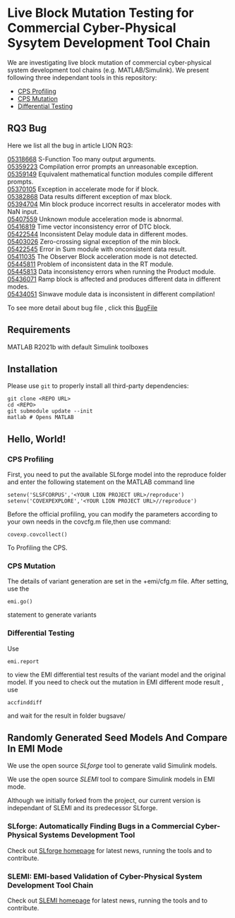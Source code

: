 # Live Block Mutation Testing for Commercial Cyber-Physical Sysytem Development Tool Chain

We are investigating live block mutation of commercial cyber-physical system development tool chains (e.g. MATLAB/Simulink). We present following three independant tools in this repository:

- [CPS Profiling](+covexp/)
- [CPS Mutation](NewMutator/)
- [Differential Testing](+difftest/)

## RQ3 Bug

Here we list all the bug in  article LION RQ3:

[05318668](BugFile/05318668)	S-Function Too many output arguments.</br>
[05359223](BugFile/05359223)	Compilation error prompts an unreasonable exception.</br>
[05359149](BugFile/05359149)    Equivalent mathematical function modules compile different prompts.</br>
[05370105](BugFile/05370105)    Exception in accelerate mode for if block.</br>
[05382868](BugFile/05382868)    Data results different exception of max block.</br>
[05394704](BugFile/05394704)    Min block produce incorrect results in accelerator modes with NaN input.</br>
[05407559](BugFile/05407559)    Unknown module acceleration mode is abnormal.</br>
[05416819](BugFile/05416819)    Time vector inconsistency error of DTC block.</br>
[05422544](BugFile/05422544)    Inconsistent Delay module data in different modes.</br>
[05403026](BugFile/05403026)    Zero-crossing signal exception of the min block.</br>
[05422545](BugFile/05422545)    Error in Sum module with onconsistent data result.</br>
[05411035](BugFile/05411035)    The Observer Block acceleration mode is not detected.</br>
[05445811](BugFile/05445811)    Problem of inconsistent data in the RT module.</br>
[05445813](BugFile/05445813)    Data inconsistency errors when running the Product module.</br>
[05436071](BugFile/05436071)    Ramp block is affected and produces different data in different modes.</br>
[05434051](BugFile/05434051)    Sinwave module data is inconsistent in different compilation!</br>

To see more detail about bug file , click this [BugFile](BugFile/)

## Requirements

MATLAB R2021b with default Simulink toolboxes

## Installation

Please use `git` to properly install all third-party dependencies:

    git clone <REPO URL>
    cd <REPO>
    git submodule update --init
    matlab # Opens MATLAB

## Hello, World!
### CPS Profiling  
First, you need to put the available SLforge model into the reproduce folder and enter the following statement on the MATLAB command line   

    setenv('SLSFCORPUS','<YOUR LION PROJECT URL>/reproduce')
    setenv('COVEXPEXPLORE','<YOUR LION PROJECT URL>//reproduce')   
    
Before the official profiling, you can modify the parameters according to your own needs in the covcfg.m file,then use command:   

    covexp.covcollect()

To Profiling the CPS.
### CPS Mutation 
The details of variant generation are set in the +emi/cfg.m file. After setting, use the

    emi.go() 
    
statement to generate variants
### Differential Testing 
Use

    emi.report 
    
to view the EMI differential test results of the variant model and the original model.
If you need to check out the mutation in EMI different mode result , use

    accfinddiff
    
and wait for the result in folder bugsave/
## Randomly Generated Seed Models And Compare In EMI Mode

We use the open source *SLforge* tool to generate valid Simulink models. 

We use the open source *SLEMI* tool to compare Simulink models in EMI mode. 

Although we initially forked from the project, our current version is independant of SLEMI and its predecessor SLforge.

### SLforge: Automatically Finding Bugs in a Commercial Cyber-Physical Systems Development Tool

Check out [SLforge homepage](https://github.com/verivital/slsf_randgen/wiki) for latest news, running the tools and to contribute.

### SLEMI: EMI-based Validation of Cyber-Physical System Development Tool Chain

Check out [SLEMI homepage](https://github.com/shafiul/slemi/wiki) for latest news, running the tools and to contribute.



